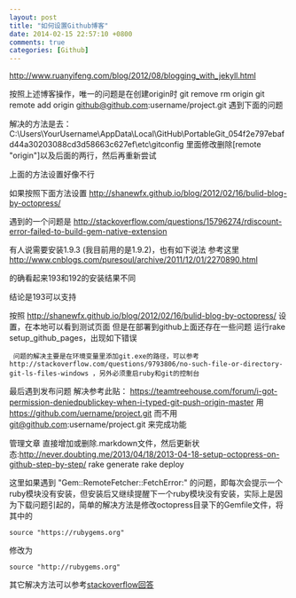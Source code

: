 ```yaml
---
layout: post
title: "如何设置Github博客"
date: 2014-02-15 22:57:10 +0800
comments: true
categories: [Github]
---
```


http://www.ruanyifeng.com/blog/2012/08/blogging_with_jekyll.html

按照上述博客操作，唯一的问题是在创建origin时 
     git remove rm origin 
     git remote add origin github@github.com:username/project.git
遇到下面的问题
     
解决的方法是去：
     C:\Users\YourUsername\AppData\Local\GitHub\PortableGit_054f2e797ebafd44a30203088cd3d58663c627ef\etc\gitconfig
里面修改删除[remote "origin"]以及后面的两行，然后再重新尝试

上面的方法设置好像不行

如果按照下面方法设置
http://shanewfx.github.io/blog/2012/02/16/bulid-blog-by-octopress/

遇到的一个问题是
http://stackoverflow.com/questions/15796274/rdiscount-error-failed-to-build-gem-native-extension

有人说需要安装1.9.3 (我目前用的是1.9.2)，也有如下说法
参考这里 http://www.cnblogs.com/puresoul/archive/2011/12/01/2270890.html

的确看起来193和192的安装结果不同

结论是193可以支持

按照 http://shanewfx.github.io/blog/2012/02/16/bulid-blog-by-octopress/ 设置，在本地可以看到测试页面
但是在部署到github上面还存在一些问题
     运行rake setup_github_pages，出现如下错误
     
     问题的解决主要是在环境变量里添加git.exe的路径，可以参考http://stackoverflow.com/questions/9793806/no-such-file-or-directory-git-ls-files-windows ，另外必须重启ruby和git的控制台

最后遇到发布问题
解决参考此贴：
https://teamtreehouse.com/forum/i-got-permission-deniedpublickey-when-i-typed-git-push-origin-master
用 https://github.com/uername/project.git 而不用 git@github.com:username/project.git 来完成功能

管理文章
     直接增加或删除.markdown文件，然后更新状态:http://never.doubting.me/2013/04/18/2013-04-18-setup-octopress-on-github-step-by-step/
      rake generate
      rake deploy

这里如果遇到 "Gem::RemoteFetcher::FetchError:" 的问题，即每次会提示一个ruby模块没有安装，但安装后又继续提醒下一个ruby模块没有安装，实际上是因为下载问题引起的，简单的解决方法是修改octopress目录下的Gemfile文件，将其中的

    source "https://rubygems.org"

修改为

    source "http://rubygems.org"

其它解决方法可以参考[stackoverflow回答](http://stackoverflow.com/questions/10246023/bundle-install-fails-with-ssl-certificate-verification-error/10430331#10430331)

